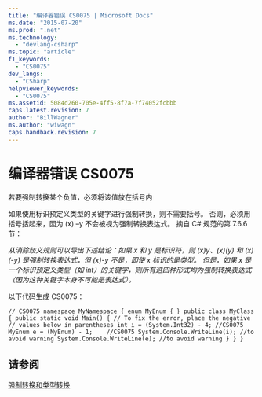 ```yaml
---
title: "编译器错误 CS0075 | Microsoft Docs"
ms.date: "2015-07-20"
ms.prod: ".net"
ms.technology: 
  - "devlang-csharp"
ms.topic: "article"
f1_keywords: 
  - "CS0075"
dev_langs: 
  - "CSharp"
helpviewer_keywords: 
  - "CS0075"
ms.assetid: 5084d260-705e-4ff5-8f7a-7f74052fcbbb
caps.latest.revision: 7
author: "BillWagner"
ms.author: "wiwagn"
caps.handback.revision: 7
---
```

# 编译器错误 CS0075
若要强制转换某个负值，必须将该值放在括号内  
  
 如果使用标识预定义类型的关键字进行强制转换，则不需要括号。 否则，必须用括号括起来，因为 \(x\) –y 不会被视为强制转换表达式。 摘自 C\# 规范的第 7.6.6 节：  
  
 *从消除歧义规则可以导出下述结论：如果 x 和 y 是标识符，则 \(x\)y、\(x\)\(y\) 和 \(x\)\(\-y\) 是强制转换表达式，但 \(x\)\-y 不是，即使 x 标识的是类型。 但是，如果 x 是一个标识预定义类型（如 int）的关键字，则所有这四种形式均为强制转换表达式（因为这种关键字本身不可能是表达式）。*  
  
 以下代码生成 CS0075：  
  
```  
// CS0075 namespace MyNamespace { enum MyEnum { } public class MyClass { public static void Main() { // To fix the error, place the negative // values below in parentheses int i = (System.Int32) - 4; //CS0075 MyEnum e = (MyEnum) - 1;    //CS0075 System.Console.WriteLine(i); //to avoid warning System.Console.WriteLine(e); //to avoid warning } } }  
```  
  
## 请参阅  
 [强制转换和类型转换](../../csharp/programming-guide/types/casting-and-type-conversions.md)